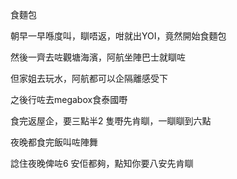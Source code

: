 食麵包

朝早一早喺度叫，瞓唔返，咁就出YOI，竟然開始食麵包

然後一齊去咗觀塘海濱，阿航坐陣巴士就瞓咗

但家姐去玩水，阿航都可以企隔離感受下

之後行咗去megabox食泰國嘢

食完返屋企，要三點半2 隻嘢先肯瞓，一瞓瞓到六點

夜晚都食完飯叫咗陣舞

諗住夜晚俾咗6 安佢都夠，點知你要八安先肯瞓
